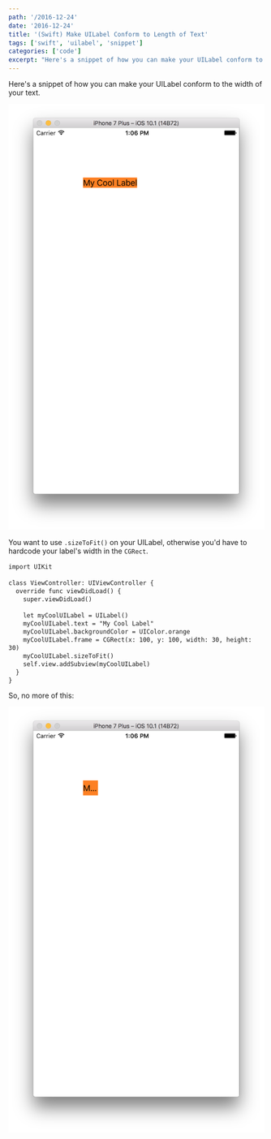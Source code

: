 ```yaml
---
path: '/2016-12-24'
date: '2016-12-24'
title: '(Swift) Make UILabel Conform to Length of Text'
tags: ['swift', 'uilabel', 'snippet']
categories: ['code']
excerpt: "Here's a snippet of how you can make your UILabel conform to the width of your text."
---
```


Here's a snippet of how you can make your UILabel conform to the width of your text.

!["Simulator of UILabel conforming to width of text"](img2.png "Simulator of UILabel conforming to width of text")

You want to use `.sizeToFit()` on your UILabel, otherwise you'd have to hardcode  your label's width in the `CGRect`.

```swift{numberLines: true}
import UIKit

class ViewController: UIViewController {
  override func viewDidLoad() {
    super.viewDidLoad()

    let myCoolUILabel = UILabel()
    myCoolUILabel.text = "My Cool Label"
    myCoolUILabel.backgroundColor = UIColor.orange
    myCoolUILabel.frame = CGRect(x: 100, y: 100, width: 30, height: 30)
    myCoolUILabel.sizeToFit()
    self.view.addSubview(myCoolUILabel)
  }
}
```
So, no more of this:

!["Simulator of UILabel not conforming to width of text"](img1.png "Simulator of UILabel not conforming to width of text")
